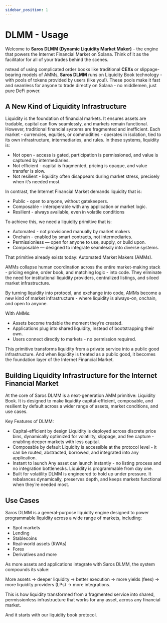 ```yaml
---
sidebar_position: 1
---
```


# DLMM - Usage

Welcome to **Saros DLMM (Dynamic Liquidity Market Maker)** - the engine that powers the Internet Financial Market on Solana. Think of it as the facilitator for all of your trades behind the scenes.

nstead of using complicated order books like traditional **CEXs** or slippage-bearing models of AMMs, **Saros DLMM** runs on Liquidity Book technology - with pools of tokens provided by users (like you!). These pools make it fast and seamless for anyone to trade directly on Solana - no middlemen, just pure DeFi power.

## A New Kind of Liquidity Infrastructure

Liquidity is the foundation of financial markets. It ensures assets are tradable, capital can flow seamlessly, and markets remain functional. However, traditional financial systems are fragmented and inefficient. Each market - currencies, equities, or commodities - operates in isolation, tied to its own infrastructure, intermediaries, and rules. In these systems, liquidity is:

- Not open - access is gated, participation is permissioned, and value is captured by intermediaries.
- Not efficient - capital is fragmented, pricing is opaque, and value transfer is slow.
- Not resilient - liquidity often disappears during market stress, precisely when it’s needed most.

In contrast, the Internet Financial Market demands liquidity that is:

- Public - open to anyone, without gatekeepers.
- Composable - interoperable with any application or market logic.
- Resilient - always available, even in volatile conditions

To achieve this, we need a liquidity primitive that is:

- Automated - not provisioned manually by market makers
- Onchain - enabled by smart contracts, not intermediaries.
- Permissionless — open for anyone to use, supply, or build upon.
- Composable — designed to integrate seamlessly into diverse systems.

That primitive already exists today: Automated Market Makers (AMMs).

AMMs collapse human coordination across the entire market-making stack - pricing engine, order book, and matching logic - into code. They eliminate the need for institutional liquidity providers, centralized listings, and siloed market infrastructure.

By turning liquidity into protocol, and exchange into code, AMMs become a new kind of market infrastructure - where liquidity is always-on, onchain, and open to anyone.

With AMMs:

- Assets become tradable the moment they’re created.
- Applications plug into shared liquidity, instead of bootstrapping their own.
- Users connect directly to markets - no permission required.

This primitive transforms liquidity from a private service into a public good infrastructure. And when liquidity is treated as a public good, it becomes the foundation layer of the Internet Financial Market.

## Building Liquidity Infrastructure for the Internet Financial Market

At the core of Saros DLMM is a next-generation AMM primitive: Liquidity Book. It is designed to make liquidity capital-efficient, composable, and resilient by default across a wider range of assets, market conditions, and use cases.

Key Features of DLMM:

- Capital-efficient by design
  Liquidity is deployed across discrete price bins, dynamically optimized for volatility, slippage, and fee capture - enabling deeper markets with less capital.
- Composable by default
  Liquidity is accessible at the protocol level - it can be routed, abstracted, borrowed, and integrated into any application.
- Instant to launch
  Any asset can launch instantly - no listing process and no integration bottlenecks. Liquidity is programmable from day one.
- Built for volatility
  DLMM is engineered to hold up under pressure. It rebalances dynamically, preserves depth, and keeps markets functional when they’re needed most.

## Use Cases

Saros DLMM is a general-purpose liquidity engine designed to power programmable liquidity across a wide range of markets, including:

- Spot markets
- Lending
- Stablecoins
- Real-world assets (RWAs)
- Forex
- Derivatives and more

As more assets and applications integrate with Saros DLMM, the system compounds its value:

More assets → deeper liquidity → better execution → more yields (fees) → more liquidity providers (LPs) → more integrations.

This is how liquidity transformed from a fragmented service into shared, permissionless infrastructure that works for any asset, across any financial market.

And it starts with our liquidity book protocol.
